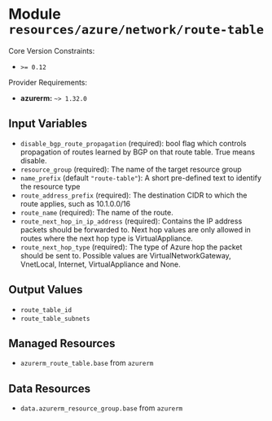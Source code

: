 
# Module `resources/azure/network/route-table`

Core Version Constraints:
* `>= 0.12`

Provider Requirements:
* **azurerm:** `~> 1.32.0`

## Input Variables
* `disable_bgp_route_propagation` (required): bool flag which controls propagation of routes learned by BGP on that route table. True means disable.
* `resource_group` (required): The name of the target resource group
* `name_prefix` (default `"route-table"`): A short pre-defined text to identify the resource type
* `route_address_prefix` (required): The destination CIDR to which the route applies, such as 10.1.0.0/16
* `route_name` (required): The name of the route.
* `route_next_hop_in_ip_address` (required): Contains the IP address packets should be forwarded to. Next hop values are only allowed in routes where the next hop type is VirtualAppliance.
* `route_next_hop_type` (required): The type of Azure hop the packet should be sent to. Possible values are VirtualNetworkGateway, VnetLocal, Internet, VirtualAppliance and None.

## Output Values
* `route_table_id`
* `route_table_subnets`

## Managed Resources
* `azurerm_route_table.base` from `azurerm`

## Data Resources
* `data.azurerm_resource_group.base` from `azurerm`


